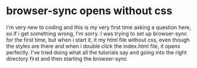 
# browser-sync opens without css

I'm very new to coding and this is my very first time asking a question here, so if i get something wrong, I'm sorry.
I was trying to set up browser-sync for the first time, but when i start it, it my html file without css, even though the styles are there and when i double click the index.html file, it opens perfectly. 
I've tried doing what all the tutorials say and going into the right directory first and then starting the browser-sync

        
